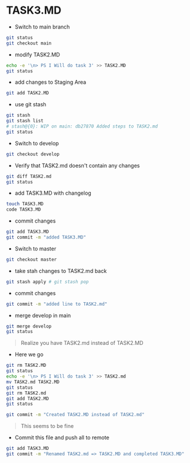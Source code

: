 # TASK3.MD

* Switch to main branch

```bash
git status
git checkout main
```

* modify TASK2.MD

```bash
echo -e '\n> PS I Will do task 3' >> TASK2.MD
git status
```

* add changes to Staging Area

```bash
git add TASK2.MD
```

* use git stash

```bash
git stash
git stash list
# stash@{0}: WIP on main: db27870 Added steps to TASK2.md
git status
```

* Switch to develop

```bash
git checkout develop
```

* Verify that TASK2.md doesn't contain any changes

```bash
git diff TASK2.md
git status
```

* add TASK3.MD with changelog

```bash
touch TASK3.MD
code TASK3.MD 
```

* commit changes

```bash
git add TASK3.MD
git commit -m "added TASK3.MD"
```

* Switch to master

```bash
git checkout master
```

* take stah changes to TASK2.md back

```bash
git stash apply # git stash pop
```

* commit changes

```bash
git commit -m "added line to TASK2.md"
```

* merge develop in main

```bash
git merge develop
git status
```

> Realize you have TASK2.md instead of TASK2.MD

* Here we go

```bash
git rm TASK2.MD
git status
echo -e '\n> PS I Will do task 3' >> TASK2.md
mv TASK2.md TASK2.MD
git status
git rm TASK2.md
git add TASK2.MD
git status
```

```bash
git commit -m "Created TASK2.MD instead of TASK2.md"
```

> This seems to be fine

* Commit this file and push all to remote

```bash
git add TASK3.MD
git commit -m "Renamed TASK2.md => TASK2.MD and completed TASK3.MD"
```
